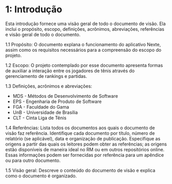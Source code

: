 # 1: Introdução
Esta introdução fornece uma visão geral de todo o documento de visão. Ela inclui o propósito, escopo, definições, acrônimos, abreviações, referências e visão geral de todo o documento.  

1.1	Propósito: O documento explana o funcionamento do aplicativo Nexte, assim como os requisitos necessários para a compreensão do escopo do projeto.
  
1.2	Escopo: O projeto contemplado por esse documento apresenta formas de auxiliar a interação entre os jogadores de tênis através do gerenciamento de rankings e partidas.

1.3	Definições, acrônimos e abreviações:

- MDS - Métodos de Desenvolvimento de Software
- EPS - Engenharia de Produto de Software
- FGA - Faculdade do Gama
- UnB - Universidade de Brasília
- CLT - Cinta Liga de Tênis

1.4	Referências: Lista todos os documentos aos quais o documento de visão faz referência. Identifique cada documento por título, número de relatório (se aplicável), data e organização de publicação. Especifique as origens a partir das quais os leitores podem obter as referências; as origens estão disponíveis de maneira ideal no RM ou em outros repositórios online. Essas informações podem ser fornecidas por referência para um apêndice ou para outro documento. 

1.5	Visão geral: Descreve o conteúdo do documento de visão e explica como o documento é organizado.  